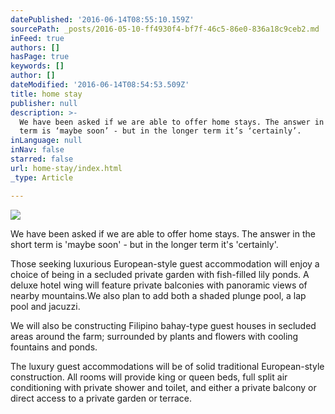 ```yaml
---
datePublished: '2016-06-14T08:55:10.159Z'
sourcePath: _posts/2016-05-10-ff4930f4-bf7f-46c5-86e0-836a18c9ceb2.md
inFeed: true
authors: []
hasPage: true
keywords: []
author: []
dateModified: '2016-06-14T08:54:53.509Z'
title: home stay
publisher: null
description: >-
  We have been asked if we are able to offer home stays. The answer in the short
  term is ‘maybe soon’ - but in the longer term it’s ‘certainly’.
inLanguage: null
inNav: false
starred: false
url: home-stay/index.html
_type: Article

---
```

![](https://the-grid-user-content.s3-us-west-2.amazonaws.com/376359ea-1def-43a1-a12f-6083fc383bfa.jpg)

We have been asked if we are able to offer home stays. The answer in the short term is 'maybe soon' - but in the longer term it's 'certainly'.

Those seeking luxurious European-style guest accommodation will enjoy a choice of being in a secluded private garden with fish-filled lily ponds. A deluxe hotel wing will feature private balconies with panoramic views of nearby mountains.We also plan to add both a shaded plunge pool, a lap pool and jacuzzi.

We will also be constructing Filipino bahay-type guest houses in secluded areas around the farm; surrounded by plants and flowers with cooling fountains and ponds.

The luxury guest accommodations will be of solid traditional European-style construction. All rooms will provide king or queen beds, full split air conditioning with private shower and toilet, and either a private balcony or direct access to a private garden or terrace.